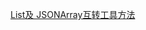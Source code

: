 [List<Object>及 JSONArray互转工具方法](http://blog.csdn.net/jinzhencs/article/details/51887558 "List<Object>及 JSONArray互转工具方法")